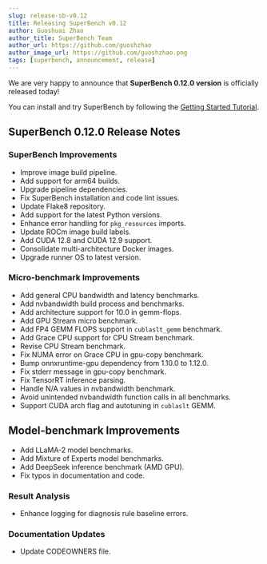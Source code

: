 ```yaml
---
slug: release-sb-v0.12
title: Releasing SuperBench v0.12
author: Guoshuai Zhao
author_title: SuperBench Team
author_url: https://github.com/guoshzhao
author_image_url: https://github.com/guoshzhao.png
tags: [superbench, announcement, release]
---
```


We are very happy to announce that **SuperBench 0.12.0 version** is officially released today!

You can install and try SuperBench by following the [Getting Started Tutorial](https://microsoft.github.io/superbenchmark/docs/getting-started/installation).

## SuperBench 0.12.0 Release Notes

### SuperBench Improvements

- Improve image build pipeline.
- Add support for arm64 builds.
- Upgrade pipeline dependencies.
- Fix SuperBench installation and code lint issues.
- Update Flake8 repository.
- Add support for the latest Python versions.
- Enhance error handling for `pkg_resources` imports.
- Update ROCm image build labels.
- Add CUDA 12.8 and CUDA 12.9 support.
- Consolidate multi-architecture Docker images.
- Upgrade runner OS to latest version.

### Micro-benchmark Improvements

- Add general CPU bandwidth and latency benchmarks.
- Add nvbandwidth build process and benchmarks.
- Add architecture support for 10.0 in gemm-flops.
- Add GPU Stream micro benchmark.
- Add FP4 GEMM FLOPS support in `cublaslt_gemm` benchmark.
- Add Grace CPU support for CPU Stream benchmark.
- Revise CPU Stream benchmark.
- Fix NUMA error on Grace CPU in gpu-copy benchmark.
- Bump onnxruntime-gpu dependency from 1.10.0 to 1.12.0.
- Fix stderr message in gpu-copy benchmark.
- Fix TensorRT inference parsing.
- Handle N/A values in nvbandwidth benchmark.
- Avoid unintended nvbandwidth function calls in all benchmarks.
- Support CUDA arch flag and autotuning in `cublaslt` GEMM.

## Model-benchmark Improvements

- Add LLaMA-2 model benchmarks.
- Add Mixture of Experts model benchmarks.
- Add DeepSeek inference benchmark (AMD GPU).
- Fix typos in documentation and code.

### Result Analysis

- Enhance logging for diagnosis rule baseline errors.

### Documentation Updates

- Update CODEOWNERS file.
